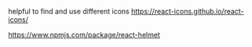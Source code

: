 helpful to find and use different icons https://react-icons.github.io/react-icons/

https://www.npmjs.com/package/react-helmet

